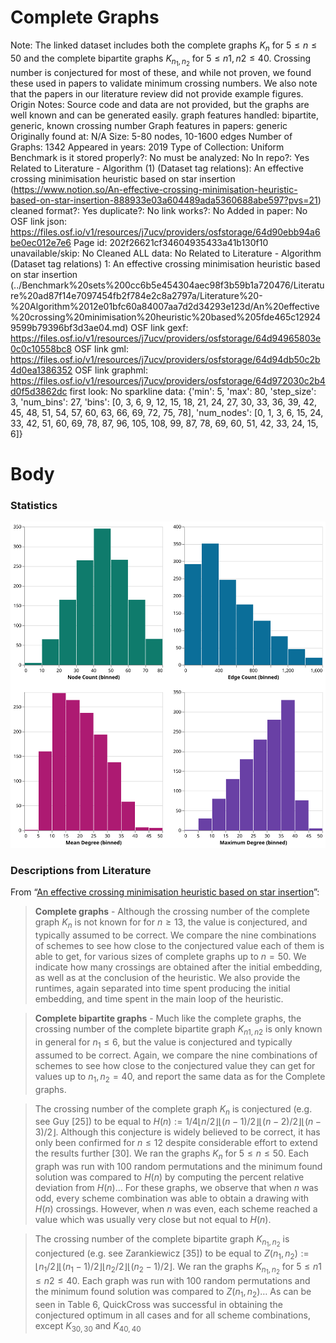 # Complete Graphs

Note: The linked dataset includes both the complete graphs $K_n$ for $5≤n≤50$ and the complete bipartite graphs $K_{n_1,n_2}$ for $5≤n1,n2≤40$. Crossing number is conjectured for most of these, and while not proven, we found these used in papers to validate minimum crossing numbers. We also note that the papers in our literature review did not provide example figures. 
Origin Notes: Source code and data are not provided, but the graphs are well known and can be generated easily.
graph features handled: bipartite, generic, known crossing number
Graph features in papers: generic
Originally found at: N/A
Size: 5-80 nodes, 10-1600 edges
Number of Graphs: 1342
Appeared in years: 2019
Type of Collection: Uniform Benchmark
is it stored properly?: No
must be analyzed: No
In repo?: Yes
Related to Literature - Algorithm (1) (Dataset tag relations): An effective crossing minimisation heuristic based on star insertion (https://www.notion.so/An-effective-crossing-minimisation-heuristic-based-on-star-insertion-888933e03a604489ada5360688abe597?pvs=21)
cleaned format?: Yes
duplicate?: No
link works?: No
Added in paper: No
OSF link json:  https://files.osf.io/v1/resources/j7ucv/providers/osfstorage/64d90ebb94a6be0ec012e7e6
Page id: 202f26621cf34604935433a41b130f10
unavailable/skip: No
Cleaned ALL data: No
Related to Literature - Algorithm (Dataset tag relations) 1: An effective crossing minimisation heuristic based on star insertion (../Benchmark%20sets%200cc6b5e454304aec98f3b59b1a720476/Literature%20ad87f14e7097454fb2f784e2c8a2797a/Literature%20-%20Algorithm%2012e01bfc60a84007aa7d2d34293e123d/An%20effective%20crossing%20minimisation%20heuristic%20based%205fde465c129249599b79396bf3d3ae04.md)
OSF link gexf: https://files.osf.io/v1/resources/j7ucv/providers/osfstorage/64d94965803e0c0c10558bc8
OSF link gml: https://files.osf.io/v1/resources/j7ucv/providers/osfstorage/64d94db50c2b4d0ea1386352
OSF link graphml: https://files.osf.io/v1/resources/j7ucv/providers/osfstorage/64d972030c2b4d0f5d3862dc
first look: No
sparkline data: {'min': 5, 'max': 80, 'step_size': 3, 'num_bins': 27, 'bins': [0, 3, 6, 9, 12, 15, 18, 21, 24, 27, 30, 33, 36, 39, 42, 45, 48, 51, 54, 57, 60, 63, 66, 69, 72, 75, 78], 'num_nodes': [0, 1, 3, 6, 15, 24, 33, 42, 51, 60, 69, 78, 87, 96, 105, 108, 99, 87, 78, 69, 60, 51, 42, 33, 24, 15, 6]}

# Body

### Statistics

![four_in_one.svg](Complete%20Graphs%20202f26621cf34604935433a41b130f10/four_in_one.svg)

### Descriptions from Literature

From “[An effective crossing minimisation heuristic based on star insertion](https://doi.org/10.7155/jgaa.00487)”:

> **Complete graphs** - Although the crossing number of the complete graph $K_n$ is not known for for $n ≥ 13$, the value is conjectured, and typically assumed to be correct. We compare the nine combinations of schemes to see how close to the conjectured value each of them is able to get, for various sizes of complete graphs up to $n = 50$. We indicate how many crossings are obtained after the initial embedding, as well as at the conclusion of the heuristic. We also provide the runtimes, again separated into time spent producing the initial embedding, and time spent in the main loop of the heuristic.
> 

> **Complete bipartite graphs** - Much like the complete graphs, the crossing number of the complete bipartite graph $K_{n1,n2}$ is only known in general for $n_1 ≤ 6$, but the value is conjectured and typically assumed to be correct. Again, we compare the nine combinations of schemes to see how close to the conjectured value they can get for values up to $n_1,n_2 = 40$, and report the same data as for the Complete graphs.
> 

> The crossing number of the complete graph $K_n$ is conjectured (e.g. see Guy [25]) to be equal to
$H(n) := 1/4 \left\lfloor n/2\right\rfloor \left\lfloor (n − 1)/2\right\rfloor \left\lfloor(n − 2)/2\right\rfloor \left\lfloor (n − 3)/2\right\rfloor$.
Although this conjecture is widely believed to be correct, it has only been confirmed for $n ≤ 12$ despite considerable effort to extend the results further [30]. We ran the graphs $K_n$ for $5 ≤ n ≤ 50$. Each graph was run with 100 random permutations and the minimum found solution was compared to $H(n)$ by computing the percent relative deviation from $H(n)$…
For these graphs, we observe that when $n$ was odd, every scheme combination was able to obtain a drawing with $H(n)$ crossings. However, when $n$ was even, each scheme reached a value which was usually very close but not equal to $H(n)$.
> 

> The crossing number of the complete bipartite graph $K_{n_1,n_2}$ is conjectured (e.g. see Zarankiewicz [35]) to be equal to $Z(n_1, n_2) := \left\lfloor n_1/2\right\rfloor \left\lfloor (n_1 − 1)/2\right\rfloor \left\lfloor n_2/2\right\rfloor \left\lfloor (n_2 − 1)/2\right\rfloor$.
We ran the graphs $K_{n_1,n_2}$ for $5 ≤ n1 ≤ n2 ≤ 40$. Each graph was run with 100 random permutations and the minimum found solution was compared to $Z(n_1,n_2)$… As can be seen in Table 6, QuickCross was successful in obtaining the conjectured optimum in all cases and for all scheme combinations, except $K_{30,30}$ and $K_{40,40}$
>
